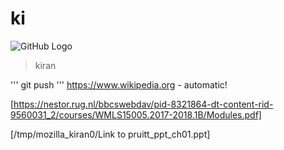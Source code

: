 # ki
![GitHub Logo](https://www.wpclipart.com/cartoon/animals/elephant/cartoon_elephant_2.png)

>kiran

'''
git push
'''
https://www.wikipedia.org - automatic!

[https://nestor.rug.nl/bbcswebdav/pid-8321864-dt-content-rid-9560031_2/courses/WMLS15005.2017-2018.1B/Modules.pdf]

[/tmp/mozilla_kiran0/Link to pruitt_ppt_ch01.ppt]


